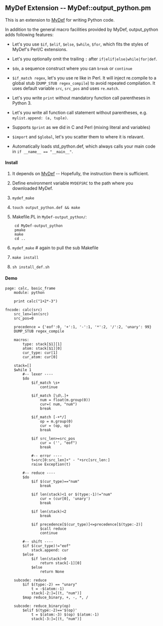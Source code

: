 ## MyDef Extension -- MyDef::output_python.pm

This is an extension to [MyDef](https://github.com/hzhou/MyDef) for writing Python code. 

In addition to the general macro facilities provided by MyDef, output_python adds following features:

* Let's you use `$if`, `$elif`, `$else`, `$while`, `$for`, which fits the styles of MyDef's Perl/C extensions. 

* Let's you optionally omit the trailing `:` after `if|elif|else|while|for|def`.

* `$do`, a sequence construct where you can `break` or `continue`

* `$if_match regex`, let's you use re like in Perl. It will inject re.compile to a global stub (`DUMP_STUB regex_compile`) to avoid repeated compilation. It uses default variable `src`, `src_pos` and uses `re.match`.

* Let's you write `print` without mandatory function call parentheses in Python 3.

* Let's you write all function call statement without parentheses, e.g. `mylist.append: (a, tuple)`.

* Supports `$print` as we did in C and Perl (mixing literal and variables)

* `$import` and `$global`, let's you scatter them to where it is relavant.

* Automatically loads std_python.def, which always calls your main code in `if __name__ == "__main__"`.

#### Install

1. It depends on [MyDef](https://github.com/hzhou/MyDef) -- Hopefully, the instruction there is sufficient.

2. Define environment variable `MYDEFSRC` to the path where you downloaded MyDef.

3. `mydef_make`

4. `touch output_python.def && make`

5. Makefile.PL in `MyDef-output_python/`:

        cd MyDef-output_python
        pmake
        make
        cd ..

6. `mydef_make`  # again to pull the sub Makefile

7. `make install`

8. `sh install_def.sh`

#### Demo

    page: calc, basic_frame
        module: python
        
        print calc("1+2*-3")

    fncode: calc(src)
        src_len=len(src)
        src_pos=0

        precedence = {'eof':0, '+':1, '-':1, '*':2, '/':2, 'unary': 99}
        DUMP_STUB regex_compile

        macros:
            type: stack[$1][1]
            atom: stack[$1][0]
            cur_type: cur[1]
            cur_atom: cur[0]

        stack=[]
        $while 1
            #-- lexer ----
            $do
                $if_match \s+
                    continue

                $if_match [\d\.]+
                    num = float(m.group(0))
                    cur=( num, "num")
                    break

                $if_match [-+*/]
                    op = m.group(0)
                    cur = (op, op)
                    break

                $if src_len>=src_pos
                    cur = ('', "eof")
                    break

                #-- error ----
                t=src[0:src_len]+" - "+src[src_len:]
                raise Exception(t)

            #-- reduce ----
            $do
                $if $(cur_type)=="num"
                    break

                $if len(stack)<1 or $(type:-1)!="num"
                    cur = (cur[0], 'unary')
                    break

                $if len(stack)<2
                    break

                $if precedence[$(cur_type)]<=precedence[$(type:-2)]
                    $call reduce
                    continue

            #-- shift ----
            $if $(cur_type)!="eof"
                stack.append: cur
            $else
                $if len(stack)>0
                    return stack[-1][0]
                $else
                    return None

        subcode: reduce
            $if $(type:-2) == "unary"
                t = -$(atom:-1)
                stack[-2:]=[(t, "num")]
            $map reduce_binary, +, -, *, /

        subcode: reduce_binary(op)
            $elif $(type:-2)=='$(op)'
                t = $(atom:-3) $(op) $(atom:-1)
                stack[-3:]=[(t, "num")]
                

